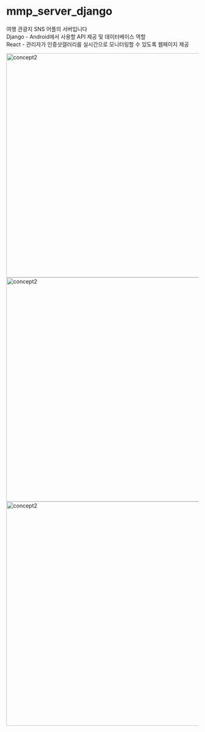 # mmp_server_django
여행 관광지 SNS 어플의 서버입니다</br>
Django - Android에서 사용할 API 제공 및 데이터베이스 역할</br>
React - 관리자가 인증샷갤러리를 실시간으로 모니터링할 수 있도록 웹페이지 제공</br> 


<img width="586" alt="concept2" src="https://user-images.githubusercontent.com/29095448/65396353-7b25d300-dde0-11e9-9e62-0095777455bf.JPG">
<img width="586" alt="concept2" src="https://user-images.githubusercontent.com/29095448/65396355-7eb95a00-dde0-11e9-9fa2-3ec9991ef905.JPG">
<img width="586" alt="concept2" src="https://user-images.githubusercontent.com/29095448/65396356-824ce100-dde0-11e9-934b-1d13a5e02a42.JPG">

